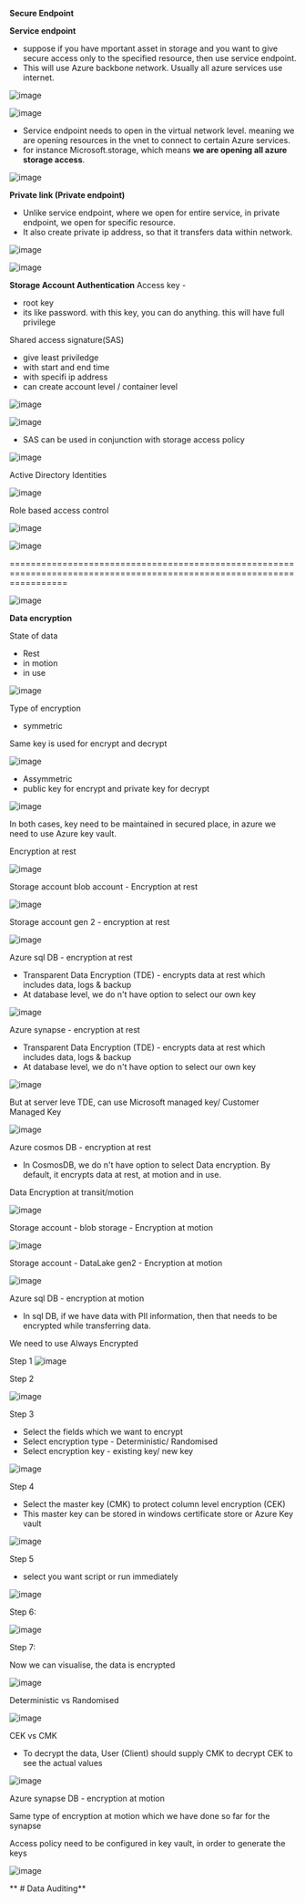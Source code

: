 
**Secure Endpoint**

**Service endpoint**

* suppose if you have mportant asset in storage and you want to give secure access only to the specified resource, then use service endpoint.
* This will use Azure backbone network. Usually all azure services use internet.

![image](https://user-images.githubusercontent.com/38088886/111034242-8de4fb00-840c-11eb-9fe5-033fc26bf016.png)


![image](https://user-images.githubusercontent.com/38088886/111034381-3c893b80-840d-11eb-973a-b0d0b238a94d.png)

* Service endpoint needs to open in the virtual network level. meaning we are opening resources in the vnet to connect to certain Azure services.
* for instance Microsoft.storage, which means **we are opening all azure storage access**.

![image](https://user-images.githubusercontent.com/38088886/111034433-912cb680-840d-11eb-860a-cb2537d2077c.png)


**Private link (Private endpoint)**

* Unlike service endpoint, where we open for entire service, in private endpoint, we open for specific resource.
* It also create private ip address, so that it transfers data within network.

![image](https://user-images.githubusercontent.com/38088886/111034544-1e700b00-840e-11eb-988d-61a23bf4d0ec.png)

![image](https://user-images.githubusercontent.com/38088886/111034585-4f504000-840e-11eb-952b-a3b176df2fc2.png)


**Storage Account Authentication**
Access key - 
* root key
* its like password. with this key, you can do anything. this will have full privilege

Shared access signature(SAS)
* give least priviledge
* with start and end time
* with specifi ip address
* can create account level / container level


![image](https://user-images.githubusercontent.com/38088886/111034831-490e9380-840f-11eb-9f3a-4a7b0b0fd27a.png)

![image](https://user-images.githubusercontent.com/38088886/111034939-d520bb00-840f-11eb-9caa-be69ce446b91.png)

* SAS can be used in conjunction with storage access policy

![image](https://user-images.githubusercontent.com/38088886/111035047-4f513f80-8410-11eb-9cd5-f4dbbed2d08e.png)

Active Directory Identities

![image](https://user-images.githubusercontent.com/38088886/111035170-136aaa00-8411-11eb-94d1-5b4328f1862e.png)

Role based access control

![image](https://user-images.githubusercontent.com/38088886/111035279-968c0000-8411-11eb-90a5-068aa76a5d3c.png)

![image](https://user-images.githubusercontent.com/38088886/111035322-d521ba80-8411-11eb-99c7-32e5b7ee8f1e.png)

=======================================================================================================================


![image](https://user-images.githubusercontent.com/38088886/111057880-8ceeb080-8482-11eb-9035-f779620e84ef.png)


**Data encryption**

State of data
* Rest
* in motion
* in use

![image](https://user-images.githubusercontent.com/38088886/111057915-cc1d0180-8482-11eb-94c1-42e1a7007b7a.png)

Type of encryption

* symmetric

Same key is used for encrypt and decrypt

![image](https://user-images.githubusercontent.com/38088886/111057951-09818f00-8483-11eb-9864-f2daad133dbd.png)

* Assymmetric
* public key for encrypt and private key for decrypt

![image](https://user-images.githubusercontent.com/38088886/111057997-536a7500-8483-11eb-8bc8-4db3fde97afc.png)

In both cases, key need to be maintained in secured place, in azure we need to use Azure key vault.

Encryption at rest

![image](https://user-images.githubusercontent.com/38088886/111058079-e1def680-8483-11eb-954c-bdc5c52b638a.png)

Storage account blob account - Encryption at rest

![image](https://user-images.githubusercontent.com/38088886/111058121-25d1fb80-8484-11eb-8b0c-ab818ec34923.png)

Storage account gen 2 - encryption at rest

![image](https://user-images.githubusercontent.com/38088886/111058147-531ea980-8484-11eb-9aa9-d37330c8cf8e.png)

Azure sql DB - encryption at rest

* Transparent Data Encryption (TDE) - encrypts data at rest which includes data, logs & backup
* At database level, we do n't have option to select our own key

![image](https://user-images.githubusercontent.com/38088886/111058180-8eb97380-8484-11eb-822b-24631c85ac51.png)


Azure synapse - encryption at rest

* Transparent Data Encryption (TDE) - encrypts data at rest which includes data, logs & backup
* At database level, we do n't have option to select our own key


![image](https://user-images.githubusercontent.com/38088886/111058210-b90b3100-8484-11eb-8de6-96a82adaa5b8.png)

But at server leve TDE, can use Microsoft managed key/ Customer Managed Key

![image](https://user-images.githubusercontent.com/38088886/111058234-fb347280-8484-11eb-948c-086bdac9bb29.png)


Azure cosmos DB - encryption at rest

* In CosmosDB, we do n't have option to select Data encryption. By default, it encrypts data at rest, at motion and in use.


Data Encryption at transit/motion

![image](https://user-images.githubusercontent.com/38088886/111058292-7b5ad800-8485-11eb-83d9-70209dac4f24.png)

Storage account - blob storage - Encryption at motion

![image](https://user-images.githubusercontent.com/38088886/111058331-ce348f80-8485-11eb-8cb6-421debd66c8c.png)

Storage account - DataLake gen2 - Encryption at motion

![image](https://user-images.githubusercontent.com/38088886/111058358-02a84b80-8486-11eb-975e-ec268847c5b2.png)

Azure sql DB - encryption at motion

* In sql DB, if we have data with PII information, then that needs to be encrypted while transferring data.

We need to use Always Encrypted

Step 1
![image](https://user-images.githubusercontent.com/38088886/111058438-92e69080-8486-11eb-81e9-a6fa876ed020.png)

Step 2

![image](https://user-images.githubusercontent.com/38088886/111058467-b7db0380-8486-11eb-87d7-1b6373b22f57.png)

Step 3

* Select the fields which we want to encrypt
* Select encryption type - Deterministic/ Randomised
* Select encryption key - existing key/ new key

![image](https://user-images.githubusercontent.com/38088886/111058516-038dad00-8487-11eb-9b64-9c378620fad4.png)

Step 4

* Select the master key (CMK) to protect column level encryption (CEK)
* This master key can be stored in windows certificate store or Azure Key vault

![image](https://user-images.githubusercontent.com/38088886/111058551-50718380-8487-11eb-89e0-3787049999da.png)


Step 5

* select you want script or run immediately

![image](https://user-images.githubusercontent.com/38088886/111058568-68490780-8487-11eb-9fa9-815aabef1964.png)

Step 6:

![image](https://user-images.githubusercontent.com/38088886/111058574-7b5bd780-8487-11eb-9e41-78e4b21d2eda.png)

Step 7:

Now we can visualise, the data is encrypted

![image](https://user-images.githubusercontent.com/38088886/111058794-c75b4c00-8488-11eb-8c00-ba0fde04ac13.png)



Deterministic vs Randomised

![image](https://user-images.githubusercontent.com/38088886/111058647-d1c91600-8487-11eb-9dd4-24329cac807f.png)

CEK vs CMK

* To decrypt the data, User (Client) should supply CMK to decrypt CEK to see the actual values


![image](https://user-images.githubusercontent.com/38088886/111058707-148aee00-8488-11eb-910a-74c3a28e3309.png)


Azure synapse DB - encryption at motion


Same type of encryption at motion which we have done so far for the synapse

Access policy need to be configured in key vault, in order to generate the keys

![image](https://user-images.githubusercontent.com/38088886/111058878-5b2d1800-8489-11eb-960c-948e1ef244c2.png)


** # Data Auditing**





